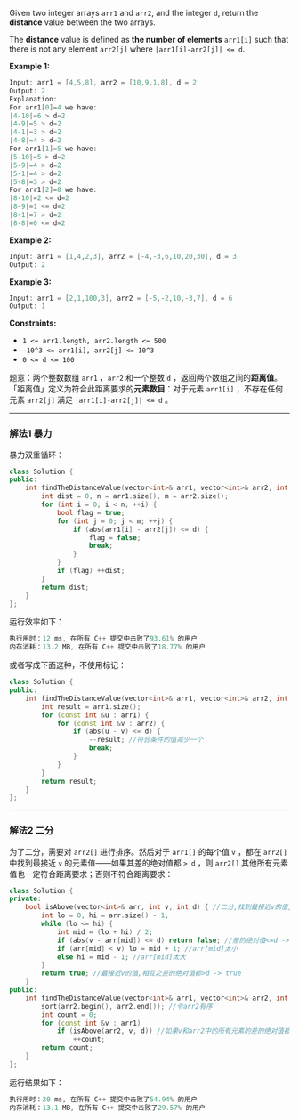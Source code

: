 

Given two integer arrays `arr1` and `arr2`, and the integer `d`, return the **distance** value between the two arrays.

The **distance** value is defined as **the number of elements** `arr1[i]` such that there is not any element `arr2[j]` where `|arr1[i]-arr2[j]| <= d`.

 

**Example 1:**

```swift
Input: arr1 = [4,5,8], arr2 = [10,9,1,8], d = 2
Output: 2
Explanation: 
For arr1[0]=4 we have: 
|4-10|=6 > d=2 
|4-9|=5 > d=2 
|4-1|=3 > d=2 
|4-8|=4 > d=2 
For arr1[1]=5 we have: 
|5-10|=5 > d=2 
|5-9|=4 > d=2 
|5-1|=4 > d=2 
|5-8|=3 > d=2
For arr1[2]=8 we have:
|8-10|=2 <= d=2
|8-9|=1 <= d=2
|8-1|=7 > d=2
|8-8|=0 <= d=2
```

**Example 2:**

```swift
Input: arr1 = [1,4,2,3], arr2 = [-4,-3,6,10,20,30], d = 3
Output: 2
```

**Example 3:**

```swift
Input: arr1 = [2,1,100,3], arr2 = [-5,-2,10,-3,7], d = 6
Output: 1
```

 

**Constraints:**
- `1 <= arr1.length, arr2.length <= 500`
- `-10^3 <= arr1[i], arr2[j] <= 10^3`
-  `0 <= d <= 100`

题意：两个整数数组 `arr1` ，`arr2` 和一个整数 `d` ，返回两个数组之间的**距离值**。「距离值」定义为符合此距离要求的**元素数目**：对于元素 `arr1[i]` ，不存在任何元素 `arr2[j]` 满足 `|arr1[i]-arr2[j]| <= d` 。


---
### 解法1 暴力
暴力双重循环：
```cpp
class Solution {
public:
    int findTheDistanceValue(vector<int>& arr1, vector<int>& arr2, int d) {
        int dist = 0, n = arr1.size(), m = arr2.size();
        for (int i = 0; i < n; ++i) {
            bool flag = true;
            for (int j = 0; j < m; ++j) {
                if (abs(arr1[i] - arr2[j]) <= d) {
                    flag = false;
                    break;
                }
            }
            if (flag) ++dist;
        }
        return dist;
    }
};
```
运行效率如下：
```cpp
执行用时：12 ms, 在所有 C++ 提交中击败了93.61% 的用户
内存消耗：13.2 MB, 在所有 C++ 提交中击败了18.77% 的用户
```
或者写成下面这种，不使用标记：
```cpp
class Solution {
public:
    int findTheDistanceValue(vector<int>& arr1, vector<int>& arr2, int d) {
        int result = arr1.size();
        for (const int &u : arr1) { 
            for (const int &v : arr2) {
                if (abs(u - v) <= d) {
                    --result; //符合条件的值减少一个
                    break;
                }
            } 
        }
        return result;
    }
};
```
---
### 解法2 二分
为了二分，需要对 `arr2[]` 进行排序。然后对于 `arr1[]` 的每个值 `v` ，都在 `arr2[]` 中找到最接近 `v` 的元素值——如果其差的绝对值都 `> d` ，则 `arr2[]` 其他所有元素值也一定符合距离要求；否则不符合距离要求：
```cpp
class Solution {
private:
    bool isAbove(vector<int>& arr, int v, int d) { //二分,找到最接近v的值,计算差的绝对值
        int lo = 0, hi = arr.size() - 1;
        while (lo <= hi) {
            int mid = (lo + hi) / 2;
            if (abs(v - arr[mid]) <= d) return false; //差的绝对值<=d -> false
            if (arr[mid] < v) lo = mid + 1; //arr[mid]太小
            else hi = mid - 1; //arr[mid]太大
        }
        return true; //最接近v的值,相互之差的绝对值都>d -> true
    }
public:
    int findTheDistanceValue(vector<int>& arr1, vector<int>& arr2, int d) { 
        sort(arr2.begin(), arr2.end()); //令arr2有序
        int count = 0;
        for (const int &v : arr1) 
            if (isAbove(arr2, v, d)) //如果v和arr2中的所有元素的差的绝对值都>d
                ++count;
        return count;
    }
};
```
运行结果如下：
```cpp
执行用时：20 ms, 在所有 C++ 提交中击败了54.94% 的用户
内存消耗：13.1 MB, 在所有 C++ 提交中击败了29.57% 的用户
```

